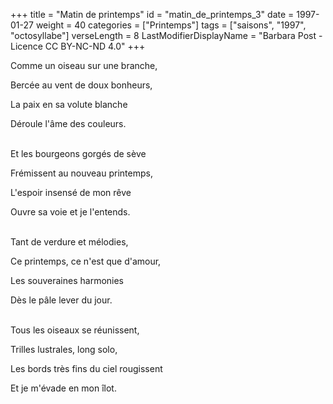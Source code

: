 +++
title = "Matin de printemps"
id = "matin_de_printemps_3"
date = 1997-01-27
weight = 40
categories = ["Printemps"]
tags = ["saisons", "1997", "octosyllabe"]
verseLength = 8
LastModifierDisplayName = "Barbara Post - Licence CC BY-NC-ND 4.0"
+++

Comme un oiseau sur une branche,

Bercée au vent de doux bonheurs,

La paix en sa volute blanche

Déroule l'âme des couleurs.

 \
Et les bourgeons gorgés de sève

Frémissent au nouveau printemps,

L'espoir insensé de mon rêve

Ouvre sa voie et je l'entends.

 \
Tant de verdure et mélodies,

Ce printemps, ce n'est que d'amour,

Les souveraines harmonies

Dès le pâle lever du jour.

 \
Tous les oiseaux se réunissent,

Trilles lustrales, long solo,

Les bords très fins du ciel rougissent

Et je m'évade en mon îlot.
